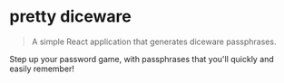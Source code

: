 # pretty diceware
> A simple React application that generates diceware passphrases.

Step up your password game, with passphrases that you'll quickly and easily remember!
